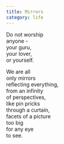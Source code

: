 ```yaml
---
title: Mirrors
category: life
---
```

Do not worship   
anyone -  
your guru,  
your lover,  
or yourself.

We are all   
only mirrors  
reflecting everything,  
from an infinity   
of perspectives,  
like pin pricks   
through a curtain,  
facets of a picture  
too big   
for any eye  
to see.
